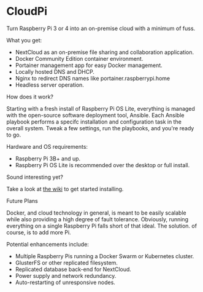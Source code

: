 # CloudPi
Turn Raspberry Pi 3 or 4 into an on-premise cloud with a minimum of fuss.

What you get:

* NextCloud as an on-premise file sharing and collaboration application.
* Docker Community Edition container environment.
* Portainer management app for easy Docker management.
* Locally hosted DNS and DHCP.
* Nginx to redirect DNS names like portainer.raspberrypi.home
* Headless server operation.

How does it work?

Starting with a fresh install of Raspberry Pi OS Lite, everything is managed
with the open-source software deployment tool, Ansible. Each Ansible playbook
performs a specifc installation and configuration task in the overall system.
Tweak a few settings, run the playbooks, and you're ready to go.

Hardware and OS requirements:

* Raspberry Pi 3B+ and up.
* Raspberry Pi OS Lite is recommended over the desktop or full install.

Sound interesting yet?

Take a look at [the wiki](https://github.com/DavesCodeMusings/CloudPi/wiki) to get started installing.


Future Plans

Docker, and cloud technology in general, is meant to be easily scalable while
also providing a high degree of fault tolerance. Obviously, running everything
on a single Raspberry Pi falls short of that ideal. The solution. of course,
is to add more Pi.

Potential enhancements include:

* Multiple Raspberry Pis running a Docker Swarm or Kubernetes cluster.
* GlusterFS or other replicated filesystem.
* Replicated database back-end for NextCloud.
* Power supply and network redundancy.
* Auto-restarting of unresponsive nodes.
